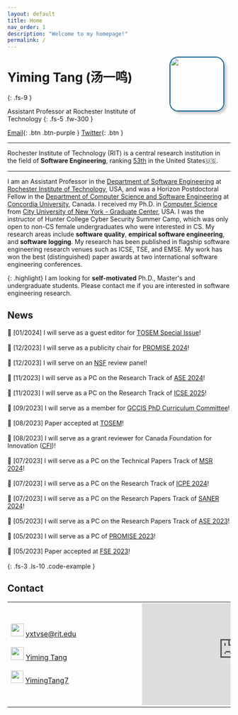 ```yaml
---
layout: default
title: Home
nav_order: 1
description: "Welcome to my homepage!"
permalink: /
---
```


<img src="{{site.baseurl}}/assets/images/me.jpg" width="120" style="float: right; position: relative; margin-right: 1em; margin-left: 0.5em; border:2px solid #04649B; box-shadow: 5px 5px 5px #ccc; -moz-box-shadow: 5px 5px 5px #ccc; -webkit-box-shadow: 5px 5px 5px #ccc; -khtml-box-shadow: 5px 5px 5px #ccc; border-radius:20px; ">

# Yiming Tang (汤一鸣)
{: .fs-9 }

Assistant Professor at Rochester Institute of Technology
{: .fs-5 .fw-300 }

[Email](mailto:yxtvse@rit.edu){: .btn .btn-purple } [Twitter](https://twitter.com/YimingTang7){: .btn }

---

Rochester Institute of Technology (RIT) is a central research institution in the field of **Software Engineering**, ranking [53th](https://csrankings.org/#/fromyear/2010/toyear/2023/index?soft&us) in the United States🇺🇸.

---

I am an Assistant Professor in the [Department of Software Engineering](https://www.rit.edu/computing/department-software-engineering) at [Rochester Institute of Technology](https://www.rit.edu/), USA, and was a Horizon Postdoctoral Fellow in the [Department of Computer Science and Software Engineering](https://www.concordia.ca/ginacody/computer-science-software-eng.html) at [Concordia University](https://www.concordia.ca/), Canada. I received my Ph.D. in [Computer Science](https://www.gc.cuny.edu/computer-science) from [City University of New York - Graduate Center](https://www.gc.cuny.edu/), USA. I was the instructor of Hunter College Cyber Security Summer Camp, which was only open to non-CS female undergraduates who were interested in CS. My research areas include **software quality**, **empirical software engineering**, and **software logging**. My research has been published in flagship software engineering research venues such as ICSE, TSE, and EMSE. My work has won the best (distinguished) paper awards at two international software engineering conferences. 


{: .highlight}
I am looking for **self-motivated** Ph.D., Master's and undergraduate students. Please contact me if you are interested in software engineering research.


## News

📣 [01/2024] I will serve as a guest editor for [TOSEM Special Issue](https://dl.acm.org/journal/tosem/frontiers)! <br/><br/>
📣 [12/2023] I will serve as a publicity chair for [PROMISE 2024](https://promiseconf.github.io/2024/index.html)! <br/><br/>
📣 [12/2023] I will serve on an [NSF](https://www.nsf.gov/) review panel! <br/><br/>
📣 [11/2023] I will serve as a PC on the Research Track of [ASE 2024](https://conf.researchr.org/track/ase-2024/ase-2024-research)! <br/><br/>
📣 [11/2023] I will serve as a PC on the Research Track of [ICSE 2025](https://conf.researchr.org/track/icse-2025/icse-2025-research-track)! <br/><br/>
📣 [09/2023] I will serve as a member for [GCCIS PhD Curriculum Committee](https://www.rit.edu/computing/phd-computing-and-information-sciences/resources)! <br/><br/>
📣 [08/2023] Paper accepted at [TOSEM](https://dl.acm.org/journal/tosem)! <br/><br/>
📣 [08/2023] I will serve as a grant reviewer for Canada Foundation for Innovation ([CFI](https://www.innovation.ca/))! <br/><br/>
📣 [07/2023] I will serve as a PC on the Technical Papers Track of [MSR 2024](https://2024.msrconf.org/track/msr-2024-technical-papers)! <br/><br/>
📣 [07/2023] I will serve as a PC on the Research Track of [ICPE 2024](https://icpe2024.spec.org/)! <br/><br/>
📣 [07/2023] I will serve as a PC on the Research Papers Track of [SANER 2024](https://conf.researchr.org/track/saner-2024/saner-2024-papers)! <br/><br/>
📣 [05/2023] I will serve as a PC on the Research Papers Track of [ASE 2023](https://conf.researchr.org/track/ase-2023/ase-2023-papers)! <br/><br/>
📣 [05/2023] I will serve as a PC of [PROMISE 2023](https://promiseconf.github.io/2023/index.html)! <br/><br/>
📣 [05/2023] Paper accepted at [FSE 2023](https://2023.esec-fse.org/track/fse-2023-research-papers)! <br/><br/>
{: .fs-3 .ls-10 .code-example }


## Contact


<table>
  <tr>
    <td style="min-width:280px;">
        <img src="{{site.baseurl}}/assets/images/email.png" width="29" >
        <a style="font-size: 16px;" href="mailto:yxtvse@rit.edu">yxtvse@rit.edu</a>
        <br/><br/>
        <!-- <img src="{{site.baseurl}}/assets/images/github.png" width="24" style="margin-right: 0.2em; margin-left: 0.1em;"> <a style="font-size: 16px;" href="https://github.com/yiming-tang-cs"> yiming-tang-cs</a>
        <br/><br/> -->
        <img src="{{site.baseurl}}/assets/images/google-scholar.png" width="29" > <a style="font-size: 16px;" href="https://scholar.google.com/citations?user=yQd3GgoAAAAJ">Yiming Tang</a>
        <br/><br/>
        <img src="{{site.baseurl}}/assets/images/twitter.png" width="28" > <a style="font-size: 16px;" href="https://twitter.com/YimingTang7">YimingTang7</a>
    </td>
    <td>
        <div style="max-width:100%;list-style:none; transition: none;overflow:hidden;width:425px;height:230px;"><div id="embed-map-display" style="height:100%; width:100%;max-width:100%;"><iframe style="height:100%;width:100%;border:0;" frameborder="0" src="https://www.google.com/maps/embed/v1/place?q=Golisano+College+of+Computing+and+Information+Sciences,+Lomb+Memorial+Drive,+罗切斯特纽约美国&key=AIzaSyBFw0Qbyq9zTFTd-tUY6dZWTgaQzuU17R8"></iframe></div><a class="embed-ded-maphtml" href="https://kbj9qpmy.com/bp" id="auth-map-data">Internet Provider</a><style>#embed-map-display img{max-width:none!important;background:none!important;font-size: inherit;font-weight:inherit;}</style></div> 
    </td>
  </tr>
</table>

